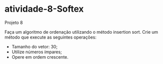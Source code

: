 # atividade-8-Softex
Projeto 8

Faça um algoritmo de ordenação utilizando o método insertion sort.
Crie um método que execute as seguintes operações:

- Tamanho do vetor: 30;
- Utilize números ímpares;
- Opere em ordem crescente.
